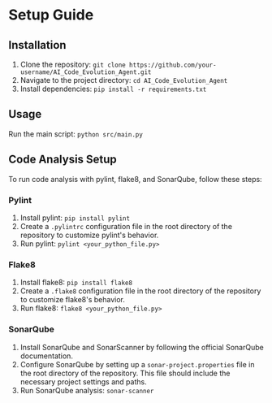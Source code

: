 # Setup Guide

## Installation
1. Clone the repository: `git clone https://github.com/your-username/AI_Code_Evolution_Agent.git`
2. Navigate to the project directory: `cd AI_Code_Evolution_Agent`
3. Install dependencies: `pip install -r requirements.txt`

## Usage
Run the main script: `python src/main.py`

## Code Analysis Setup
To run code analysis with pylint, flake8, and SonarQube, follow these steps:

### Pylint
1. Install pylint: `pip install pylint`
2. Create a `.pylintrc` configuration file in the root directory of the repository to customize pylint's behavior.
3. Run pylint: `pylint <your_python_file.py>`

### Flake8
1. Install flake8: `pip install flake8`
2. Create a `.flake8` configuration file in the root directory of the repository to customize flake8's behavior.
3. Run flake8: `flake8 <your_python_file.py>`

### SonarQube
1. Install SonarQube and SonarScanner by following the official SonarQube documentation.
2. Configure SonarQube by setting up a `sonar-project.properties` file in the root directory of the repository. This file should include the necessary project settings and paths.
3. Run SonarQube analysis: `sonar-scanner`
